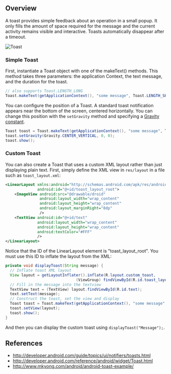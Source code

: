 ## Overview

A toast provides simple feedback about an operation in a small popup. It only fills the amount of space required for the message and the current activity remains visible and interactive. Toasts automatically disappear after a timeout.

![Toast](http://developer.android.com/images/toast.png)

### Simple Toast

First, instantiate a Toast object with one of the makeText() methods. This method takes three parameters: the application Context, the text message, and the duration for the toast. 

```java
// also supports Toast.LENGTH_LONG
Toast.makeText(getApplicationContext(), "some message", Toast.LENGTH_SHORT).show();
```

You can configure the position of a Toast. A standard toast notification appears near the bottom of the screen, centered horizontally. You can change this position with the `setGravity` method and specifying a [Gravity constant](http://developer.android.com/reference/android/view/Gravity.html).

```java
Toast toast = Toast.makeText(getApplicationContext(), "some message", Toast.LENGTH_SHORT);
toast.setGravity(Gravity.CENTER_VERTICAL, 0, 0);
toast.show();
```

### Custom Toast

You can also create a Toast that uses a custom XML layout rather than just displaying plain text. First, simply define the XML view in `res/layout` in a file such as `toast_layout.xml`:

```xml
<LinearLayout xmlns:android="http://schemas.android.com/apk/res/android"
              android:id="@+id/toast_layout_root">
    <ImageView android:src="@drawable/droid"
               android:layout_width="wrap_content"
               android:layout_height="wrap_content"
               android:layout_marginRight="8dp"
               />
    <TextView android:id="@+id/text"
              android:layout_width="wrap_content"
              android:layout_height="wrap_content"
              android:textColor="#FFF"
              />
</LinearLayout>
```

Notice that the ID of the LinearLayout element is "toast_layout_root". You must use this ID to inflate the layout from the XML:

```java
private void displayToast(String message) {
  // Inflate toast XML layout
  View layout = getLayoutInflater().inflate(R.layout.custom_toast,
                               (ViewGroup) findViewById(R.id.toast_layout_root));
  // Fill in the message into the textview
  TextView text = (TextView) layout.findViewById(R.id.text);
  text.setText(message); 
  // Construct the toast, set the view and display
  Toast toast = Toast.makeText(getApplicationContext(), "some message", Toast.LENGTH_SHORT);
  toast.setView(layout);
  toast.show();
}
```

And then you can display the custom toast using `displayToast("Message");`.

## References

 * <http://developer.android.com/guide/topics/ui/notifiers/toasts.html>
 * <http://developer.android.com/reference/android/widget/Toast.html>
 * <http://www.mkyong.com/android/android-toast-example/>